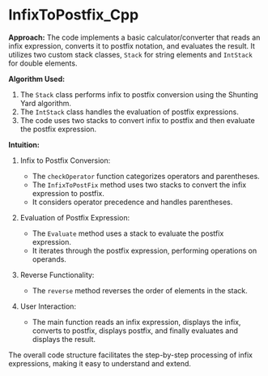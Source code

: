 # InfixToPostfix_Cpp

**Approach:**
The code implements a basic calculator/converter that reads an infix expression, converts it to postfix notation, and evaluates the result. It utilizes two custom stack classes, `Stack` for string elements and `IntStack` for double elements.

**Algorithm Used:**
1. The `Stack` class performs infix to postfix conversion using the Shunting Yard algorithm.
2. The `IntStack` class handles the evaluation of postfix expressions.
3. The code uses two stacks to convert infix to postfix and then evaluate the postfix expression.

**Intuition:**
1. Infix to Postfix Conversion:
   - The `checkOperator` function categorizes operators and parentheses.
   - The `InfixToPostFix` method uses two stacks to convert the infix expression to postfix.
   - It considers operator precedence and handles parentheses.

2. Evaluation of Postfix Expression:
   - The `Evaluate` method uses a stack to evaluate the postfix expression.
   - It iterates through the postfix expression, performing operations on operands.

3. Reverse Functionality:
   - The `reverse` method reverses the order of elements in the stack.

4. User Interaction:
   - The main function reads an infix expression, displays the infix, converts to postfix, displays postfix, and finally evaluates and displays the result.

The overall code structure facilitates the step-by-step processing of infix expressions, making it easy to understand and extend.
